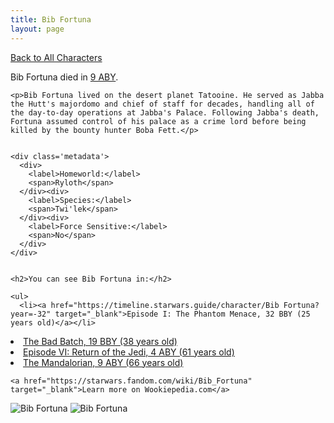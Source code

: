 ```yaml
---
title: Bib Fortuna
layout: page
---
```

<a href="/character" class="smaller">Back to All Characters</a>

<div class="container">
  <div class="col-10">
    <p>
    Bib Fortuna         died in <a href="https://timeline.starwars.guide/character/Bib Fortuna?year=9" target="_blank">9 ABY</a>.    
    </p>

    <p>Bib Fortuna lived on the desert planet Tatooine. He served as Jabba the Hutt's majordomo and chief of staff for decades, handling all of the day-to-day operations at Jabba's Palace. Following Jabba's death, Fortuna assumed control of his palace as a crime lord before being killed by the bounty hunter Boba Fett.</p>


    <div class='metadata'>
      <div>
        <label>Homeworld:</label>
        <span>Ryloth</span>
      </div><div>
        <label>Species:</label>
        <span>Twi'lek</span>
      </div><div>
        <label>Force Sensitive:</label>
        <span>No</span>
      </div>
    </div>


    <h2>You can see Bib Fortuna in:</h2>

    <ul>
      <li><a href="https://timeline.starwars.guide/character/Bib Fortuna?year=-32" target="_blank">Episode I: The Phantom Menace, 32 BBY (25 years old)</a></li>
  <li><a href="https://timeline.starwars.guide/character/Bib Fortuna?year=-19" target="_blank">The Bad Batch, 19 BBY (38 years old)</a></li>
  <li><a href="https://timeline.starwars.guide/character/Bib Fortuna?year=4" target="_blank">Episode VI: Return of the Jedi, 4 ABY (61 years old)</a></li>
  <li><a href="https://timeline.starwars.guide/character/Bib Fortuna?year=9" target="_blank">The Mandalorian, 9 ABY (66 years old)</a></li>
    </ul>

    <a href="https://starwars.fandom.com/wiki/Bib_Fortuna" target="_blank">Learn more on Wookiepedia.com</a>
  </div>
  <div class="character_image col-2">
    <img src="https://timeline.starwars.guide//images/fortuna-old.png" alt="Bib Fortuna" />
    <img src="https://timeline.starwars.guide//images/fortuna-young.png" alt="Bib Fortuna" />
    <ins class="adsbygoogle"
      style="display:block"
      data-ad-client="ca-pub-6056590143595280"
      data-ad-slot="1622037034"
      data-ad-format="auto"
      data-full-width-responsive="true"></ins>
    <script>
        (adsbygoogle = window.adsbygoogle || []).push({});
    </script>
  </div>
</div>
